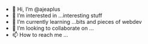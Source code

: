 - 👋 Hi, I’m @ajeaplus
- 👀 I’m interested in ...interesting stuff
- 🌱 I’m currently learning ...bits and pieces of webdev
- 💞️ I’m looking to collaborate on ...
- 📫 How to reach me ...

<!---
ajeaplus/ajeaplus is a ✨ special ✨ repository because its `README.md` (this file) appears on your GitHub profile.
You can click the Preview link to take a look at your changes.
--->
